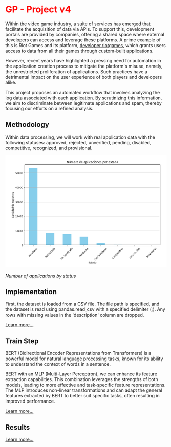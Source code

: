 
<h1 style="color: red;text-decoration: none;">GP - Project v4</h1>

Within the video game industry, a suite of services has emerged that facilitate the acquisition of data via APIs. To support this, development portals are provided by companies, offering a shared space where external developers can access and leverage these platforms. A prime example of this is Riot Games and its platform, [developer.riotgames](https://developer.riotgames.com/), which grants users access to data from all their games through custom-built applications.

However, recent years have highlighted a pressing need for automation in the application creation process to mitigate the platform's misuse, namely, the unrestricted proliferation of applications. Such practices have a detrimental impact on the user experience of both players and developers alike.

This project proposes an automated workflow that involves analyzing the log data associated with each application. By scrutinizing this information, we aim to discriminate between legitimate applications and spam, thereby focusing our efforts on a refined analysis.

## Methodology

Within data processing, we will work with real application data with the following statuses: approved, rejected, unverified, pending, disabled, competitive, recognized, and provisional.

![apps_amount](./images/apps_amount.png)

*Number of applications by status*

## Implementation


First, the dataset is loaded from a CSV file. The file path is specified, and the dataset is read using pandas.read_csv with a specified delimiter (;). Any rows with missing values in the 'description' column are dropped.

[Learn more...](./train.md)

## Train Step

BERT (Bidirectional Encoder Representations from Transformers) is a powerful model for natural language processing tasks, known for its ability to understand the context of words in a sentence. 

BERT with an MLP (Multi-Layer Perceptron), we can enhance its feature extraction capabilities. This combination leverages the strengths of both models, leading to more effective and task-specific feature representations. The MLP introduces non-linear transformations and can adapt the general features extracted by BERT to better suit specific tasks, often resulting in improved performance.

[Learn more...](./train_step2.md)


## Results

[Learn more...](./results.md)


<link rel="stylesheet" type="text/css" href="./styles.css">